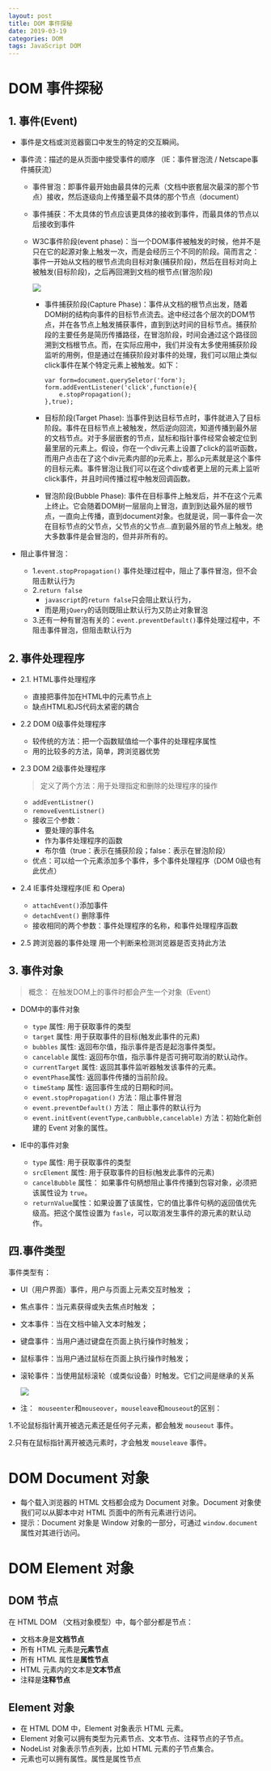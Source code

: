 ```yaml
---
layout: post
title: DOM 事件探秘
date: 2019-03-19
categories: DOM
tags: JavaScript DOM
---
```


# DOM 事件探秘
## 1. 事件(Event)
* 事件是文档或浏览器窗口中发生的特定的交互瞬间。
* 事件流：描述的是从页面中接受事件的顺序 （IE：事件冒泡流 / Netscape事件捕获流）
	* 事件冒泡：即事件最开始由最具体的元素（文档中嵌套层次最深的那个节点）接收，然后逐级向上传播至最不具体的那个节点（document）
	* 事件捕获：不太具体的节点应该更具体的接收到事件，而最具体的节点以后接收到事件  
	* W3C事件阶段(event phase)：当一个DOM事件被触发的时候，他并不是只在它的起源对象上触发一次，而是会经历三个不同的阶段。简而言之：事件一开始从文档的根节点流向目标对象(捕获阶段)，然后在目标对向上被触发(目标阶段)，之后再回溯到文档的根节点(冒泡阶段)

		![](/img/DOM-1.png)

		* 事件捕获阶段(Capture Phase)：事件从文档的根节点出发，随着DOM树的结构向事件的目标节点流去。途中经过各个层次的DOM节点，并在各节点上触发捕获事件，直到到达时间的目标节点。捕获阶段的主要任务是简历传播路径，在冒泡阶段，时间会通过这个路径回溯到文档根节点。而，在实际应用中，我们并没有太多使用捕获阶段监听的用例，但是通过在捕获阶段对事件的处理，我们可以阻止类似click事件在某个特定元素上被触发。如下：

			```
			var form=document.querySeletor('form');
			form.addEventListener('click',function(e){
				e.stopPropagation();
			},true);
			```
		
		* 目标阶段(Target Phase): 当事件到达目标节点时，事件就进入了目标阶段。事件在目标节点上被触发，然后逆向回流，知道传播到最外层的文档节点。对于多层嵌套的节点，鼠标和指针事件经常会被定位到最里层的元素上。假设，你在一个div元素上设置了click的监听函数，而用户点击在了这个div元素内部的p元素上，那么p元素就是这个事件的目标元素。事件冒泡让我们可以在这个div或者更上层的元素上监听click事件，并且时间传播过程中触发回调函数。
		* 冒泡阶段(Bubble Phase): 事件在目标事件上触发后，并不在这个元素上终止。它会随着DOM树一层层向上冒泡，直到到达最外层的根节点，一直向上传播，直到document对象。也就是说，同一事件会一次在目标节点的父节点，父节点的父节点...直到最外层的节点上触发。绝大多数事件是会冒泡的，但并非所有的。

* 阻止事件冒泡：
	* 1.`event.stopPropagation()`  事件处理过程中，阻止了事件冒泡，但不会阻击默认行为
	* 2.`return false`
		* `javascript`的`return false`只会阻止默认行为，
		* 而是用`jQuery`的话则既阻止默认行为又防止对象冒泡
	* 3.还有一种有冒泡有关的：`event.preventDefault()`事件处理过程中，不阻击事件冒泡，但阻击默认行为

## 2. 事件处理程序
* 2.1. HTML事件处理程序
	* 直接把事件加在HTML中的元素节点上
	* 缺点HTML和JS代码太紧密的耦合	 
* 2.2 DOM 0级事件处理程序
	* 较传统的方法：把一个函数赋值给一个事件的处理程序属性
	* 用的比较多的方法，简单，跨浏览器优势 
* 2.3 DOM 2级事件处理程序

	> 定义了两个方法：用于处理指定和删除的处理程序的操作
	
	* `addEventListner()`
	* `removeEventListner()`
	* 接收三个参数：
		* 要处理的事件名
		* 作为事件处理程序的函数
		* 布尔值（true：表示在捕获阶段；false：表示在冒泡阶段） 
	* 优点：可以给一个元素添加多个事件，多个事件处理程序（DOM 0级也有此优点）

* 2.4 IE事件处理程序(IE 和 Opera)
	* `attachEvent()`添加事件
	* `detachEvent()` 删除事件
	* 接收相同的两个参数：事件处理程序的名称，和事件处理程序函数

* 2.5 跨浏览器的事件处理
	用一个判断来检测浏览器是否支持此方法
	
## 3. 事件对象
> 概念： 在触发DOM上的事件时都会产生一个对象（Event）
 
* DOM中的事件对象
	*  `type` 属性: 用于获取事件的类型
	*  `target` 属性: 用于获取事件的目标(触发此事件的元素)
	*  `bubbles` 属性: 返回布尔值，指示事件是否是起泡事件类型。
	*  `cancelable` 属性: 返回布尔值，指示事件是否可拥可取消的默认动作。
	*  `currentTarget` 属性: 返回其事件监听器触发该事件的元素。
	*  `eventPhase`属性:	返回事件传播的当前阶段。
	*  `timeStamp` 属性:	返回事件生成的日期和时间。
	*  `event.stopPropagation()` 方法：阻止事件冒泡
	*  `event.preventDefault()` 方法： 阻止事件的默认行为
	*  `event.initEvent(eventType,canBubble,cancelable)` 方法：初始化新创建的 Event 对象的属性。

* IE中的事件对象
	*  `type` 属性: 用于获取事件的类型
	*  `srcElement` 属性: 用于获取事件的目标(触发此事件的元素)
	*  `cancelBubble` 属性：	如果事件句柄想阻止事件传播到包容对象，必须把该属性设为 `true`。
	*  `returnValue`属性：如果设置了该属性，它的值比事件句柄的返回值优先级高。把这个属性设置为 `fasle`，可以取消发生事件的源元素的默认动作。

## 四.事件类型

事件类型有：

* UI（用户界面）事件，用户与页面上元素交互时触发 ；
* 焦点事件：当元素获得或失去焦点时触发 ； 
* 文本事件：当在文档中输入文本时触发；
* 键盘事件：当用户通过键盘在页面上执行操作时触发；
* 鼠标事件：当用户通过鼠标在页面上执行操作时触发；
* 滚轮事件：当使用鼠标滚轮（或类似设备）时触发。它们之间是继承的关系

	![](/img/DOM-2.jpg)

* 注：` mouseenter`和`mouseover`，`mouseleave`和`mouseout`的区别：

1.不论鼠标指针离开被选元素还是任何子元素，都会触发 `mouseout` 事件。

2.只有在鼠标指针离开被选元素时，才会触发 `mouseleave` 事件。

# DOM Document 对象
* 每个载入浏览器的 HTML 文档都会成为 Document 对象。Document 对象使我们可以从脚本中对 HTML 页面中的所有元素进行访问。
* 提示：Document 对象是 Window 对象的一部分，可通过 `window.document` 属性对其进行访问。

# DOM Element 对象
##  DOM 节点
在 HTML DOM （文档对象模型）中，每个部分都是节点：

* 文档本身是**文档节点**
* 所有 HTML 元素是**元素节点**
* 所有 HTML 属性是**属性节点**
* HTML 元素内的文本是**文本节点**
* 注释是**注释节点**

## Element 对象
* 在 HTML DOM 中，Element 对象表示 HTML 元素。
* Element 对象可以拥有类型为元素节点、文本节点、注释节点的子节点。
* NodeList 对象表示节点列表，比如 HTML 元素的子节点集合。
* 元素也可以拥有属性。属性是属性节点


	
	